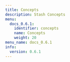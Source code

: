 ```yaml
---
title: Concepts
description: Stash Concepts
menu:
  docs_0.6.1:
    identifier: concepts
    name: Concepts
    weight: 20
menu_name: docs_0.6.1
info:
  version: 0.6.1
---
```


